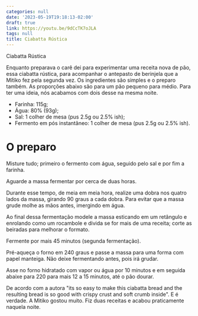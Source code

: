 ```yaml
---
categories: null
date: '2023-05-19T19:18:13-02:00'
draft: true
link: https://youtu.be/9dCcTK7oJLA
tags: null
title: Ciabatta Rústica
---
```


Ciabatta Rústica

Enquanto preparava o carê dei para experimentar uma receita nova de pão, essa ciabatta rústica, para acompanhar o antepasto de berinjela que a Mitiko fez pela segunda vez. Os ingredientes são simples e o preparo também. As proporções abaixo são para um pão pequeno para médio. Para ter uma ideia, nós acabamos com dois desse na mesma noite.

 - Farinha: 115g;
 - Água: 80% (93g);
 - Sal: 1 colher de mesa (pus 2.5g ou 2.5% ish);
 - Fermento em pós instantâneo: 1 colher de mesa (pus 2.5g ou 2.5% ish).

# O preparo

Misture tudo; primeiro o fermento com água, seguido pelo sal e por fim a farinha.

Aguarde a massa fermentar por cerca de duas horas.

Durante esse tempo, de meia em meia hora, realize uma dobra nos quatro lados da massa, girando 90 graus a cada dobra. Para evitar que a massa grude molhe as mãos antes, imergindo em água.

Ao final dessa fermentação modele a massa esticando em um retângulo e enrolando como um rocambole e divida se for mais de uma receita; corte as beiradas para melhorar o formato.

Fermente por mais 45 minutos (segunda fermentação).

Pré-aqueça o forno em 240 graus e passe a massa para uma forma com papel manteiga. Não deixe fermentando antes, pois irá grudar.

Asse no forno hidratado com vapor ou água por 10 minutos e em seguida abaixe para 220 para mais 12 a 15 minutos, até o pão dourar.

De acordo com a autora "its so easy to make this ciabatta bread and the resulting bread is so good with crispy crust and soft crumb inside". E é verdade. A Mitiko gostou muito. Fiz duas receitas e acabou praticamente naquela noite.
